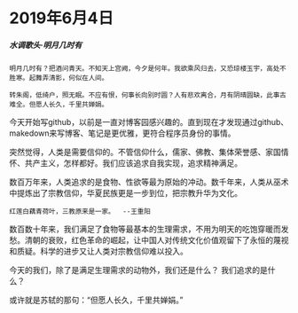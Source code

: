 # 2019年6月4日

##### 水调歌头·明月几时有
    明月几时有？把酒问青天。不知天上宫阙，今夕是何年。我欲乘风归去，又恐琼楼玉宇，高处不胜寒。起舞弄清影，何似在人间。

    转朱阁，低绮户，照无眠。不应有恨，何事长向别时圆？人有悲欢离合，月有阴晴圆缺，此事古难全。但愿人长久，千里共婵娟。

今天开始写github，以前是一直对博客园感兴趣的。直到现在才发现通过github、makedown来写博客、笔记是更优雅，更符合程序员身份的事情。

突然觉得，人类是需要信仰的。不管信仰什么，儒家、佛教、集体荣誉感、家国情怀、共产主义，怎样都好。我们应该追求自我实现，追求精神满足。

数百万年来，人类追求的是食物、性欲等最为原始的冲动。数千年来，人类从巫术中提炼出了宗教信仰，华夏民族更是一步到位，把宗教升华为文化。

    红莲白藕青荷叶，三教原来是一家。  --王重阳

数百数十年来，我们满足了食物等最基本的生理需求，不用为明天的吃饱穿暖而发愁。清朝的衰败，红色革命的崛起，让中国人对传统文化价值观留下了永恒的蔑视和质疑。科学的进步又让人类对宗教信仰难以投入。

今天的我们，除了是满足生理需求的动物外，我们还是什么？
我们追求的是什么？

或许就是苏轼的那句：“但愿人长久，千里共婵娟。”

